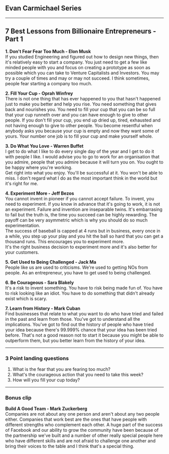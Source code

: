 ## Evan Carmichael Series

---
## 7 Best Lessons from Billionaire Entrepreneurs - Part 1

**1. Don't Fear Fear Too Much - Elon Musk**  
If you studied Engineering and figured out how to design new things, then it's relatively easy to start a company. You just need to get a few like minded people with you and focus on creating a prototype as soon as possible which you can take to Venture Capitalists and Investors.
You may try a couple of times and may or may not succeed. I think sometimes, people fear starting a company too much.

**2. Fill Your Cup - Oprah Winfrey**  
There is not one thing that has ever happened to you that hasn't happened just to make you better and help you rise. 
You need something that gives back and nourishes you. You need to fill your cup that you can be so full that your cup runneth over and you can have enough to give to other people. If you don't fill your cup, you end up dried up, tired, exhausted and not having enough to give to other people. You become resentful when anybody asks you because your cup is empty and now they want some of yours. 
Your number one job is to fill your cup and make yourself whole.

**3. Do What You Love - Warren Buffet**  
I get to do what I like to do every single day of the year and I get to do it with people I like. I would advise you to go to work for an organisation that you admire, people that you admire because it will turn you on. You ought to be happy where you're working.  
Get right into what you enjoy. You'll be successful at it. You won't be able to miss. 
I don't regard what I do as the most important think in the world but it's right for me. 

**4. Experiment More - Jeff Bezos**  
You cannot invent in pioneer if you cannot accept failure. To invent, you need to experiment. If you know in advance that it's going to work, it is not an experiment. Failure and invention are inseparable twins. It's embarrasing to fail but the truth is, the time you succeed can be highly rewarding. The payoff can be very asymmetric which is why you should do so much experimentation.  
The success of baseball is capped at 4 runs but in business, every once in a while, you step up your play and you hit the ball so hard that you can get a thousand runs. This encourages you to experiment more.  
It's the right business decision to experiment more and it's also better for your customers.

**5. Get Used to Being Challenged - Jack Ma**  
People like us are used to criticisms. We're used to getting NOs from people. As an entrepreneur, you have to get used to being challenged.

**6. Be Courageous - Sara Blakely**  
 It's a risk to invent something. You have to risk being made fun of. You have to risk looking like an idiot. You have to do something that didn't already exist which is scary. 

**7. Learn from History - Mark Cuban**  
Find businesses that relate to what you want to do who have tried and failed in the past and learn from those. You've got to understand all the implications. You've got to find out the history of people who have tried your idea because there's 99.999% chance that your idea has been tried before. That's not a good reason not to start it because you might be able to outperform them, but you better learn from the history of your idea.

---
### 3 Point landing questions
1. What is the fear that you are fearing too much?
2. What's the courageous action that you need to take this week?
3. How will you fill your cup today?
---
### Bonus clip
**Build A Good Team - Mark Zuckerberg**  
Companies are not about any one person and aren't about any two people either. Companies that work best are the ones that have people with different strengths who complement each other. A huge part of the success of Facebook and our ability to grow the community have been because of the partnership we've built and a number of other really special people here who have different skills and are not afraid to challenge one another and bring their voices to the table and I think that's a special thing.
